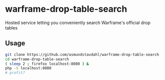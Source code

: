 # warframe-drop-table-search
Hosted service letting you conveniently search Warframe's official drop tables

## Usage
```sh
git clone https://github.com/asmundstavdahl/warframe-drop-table-search.git
cd warframe-drop-table-search
( sleep 2 ; firefox localhost:8080 ) &
php -S localhost:8080
# profit?
```
